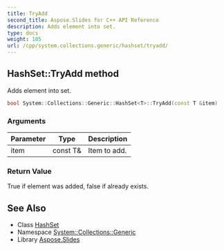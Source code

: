 ```yaml
---
title: TryAdd
second_title: Aspose.Slides for C++ API Reference
description: Adds element into set.
type: docs
weight: 105
url: /cpp/system.collections.generic/hashset/tryadd/
---
```

## HashSet::TryAdd method


Adds element into set.

```cpp
bool System::Collections::Generic::HashSet<T>::TryAdd(const T &item)
```


### Arguments

| Parameter | Type | Description |
| --- | --- | --- |
| item | const T\& | Item to add. |

### Return Value

True if element was added, false if already exists.

## See Also

* Class [HashSet](../)
* Namespace [System::Collections::Generic](../../)
* Library [Aspose.Slides](../../../)
